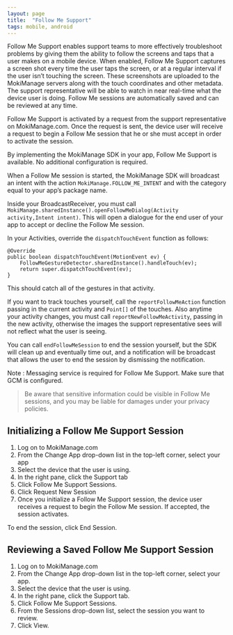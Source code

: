 ```yaml
---
layout: page
title:  "Follow Me Support"
tags: mobile, android
---
```


Follow Me Support enables support teams to more effectively troubleshoot problems by giving  them the ability to follow the screens and taps that a user makes on a mobile device. When  enabled, Follow Me Support captures a screen shot every time the user taps the screen, or  at a regular interval if the user isn’t touching the screen. These screenshots are uploaded to the MokiManage servers along with the touch coordinates and other metadata. The support  representative will be able to watch in near real-time what the device user is doing. Follow Me sessions are automatically saved and can be reviewed at any time.

Follow Me Support is activated by a request from the support representative on MokiManage.com. Once the request is sent, the device user will receive a request to begin a Follow Me session that he or she must accept in order to activate the session.

By implementing the MokiManage SDK in your app, Follow Me Support is available. No additional configuration is required.

When a Follow Me session is started, the MokiManage SDK will broadcast an intent with the action `MokiManage.FOLLOW_ME_INTENT` and with the category equal to your app’s package name.

Inside your BroadcastReceiver, you must call `MokiManage.sharedInstance().openFollowMeDialog(Activity activity,Intent intent)`. This will open a dialogue for the end user of your app to accept or decline the Follow Me session.

In your Activities, override the `dispatchTouchEvent` function as follows:

	@Override
	public boolean dispatchTouchEvent(MotionEvent ev) {
		FollowMeGestureDetector.sharedInstance().handleTouch(ev);
		return super.dispatchTouchEvent(ev);
	}

This should catch all of the gestures in that activity.

If you want to track touches yourself, call the `reportFollowMeAction` function passing in the current activity and `Point[]` of the touches. Also anytime your activity changes, you must call `reportNewFollowMeActivity`, passing in the new activity, otherwise the images the support representative sees will not reflect what the user is seeing.

You can call `endFollowMeSession` to end the session yourself, but the SDK will clean up and  eventually time out, and a notification will be broadcast that allows the user to end the session by dismissing the notification.

Note : Messaging service is required for Follow Me Support. Make sure that GCM is configured.

> Be aware that sensitive information could be visible in Follow Me sessions, and you may be liable for damages under your privacy policies.

## Initializing a Follow Me Support Session

1. Log on to MokiManage.com
1. From the Change App drop-down list in the top-left corner, select your app
1. Select the device that the user is using.
1. In the right pane, click the Support tab
1. Click Follow Me Support Sessions.
1. Click Request New Session
1. Once you initialize a Follow Me Support session, the device user receives a request to begin the Follow Me session. If accepted, the session activates.

To end the session, click End Session.

## Reviewing a Saved Follow Me Support Session

1. Log on to MokiManage.com
1. From the Change App drop-down list in the top-left corner, select your app.
1. Select the device that the user is using.
1. In the right pane, click the Support tab.
1. Click Follow Me Support Sessions.
1. From the Sessions drop-down list, select the session you want to review.
1. Click View.